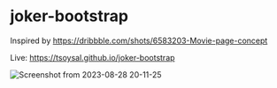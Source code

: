 # joker-bootstrap

Inspired by https://dribbble.com/shots/6583203-Movie-page-concept

Live: https://tsoysal.github.io/joker-bootstrap

![Screenshot from 2023-08-28 20-11-25](https://github.com/tsoysal/joker-bootstrap/assets/137247868/b4b1db1c-f1cb-40ed-bdf3-a44383a25f1a)
